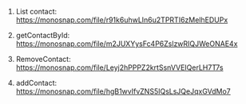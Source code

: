 1. List contact: https://monosnap.com/file/r91k6uhwLIn6u2TPRTI6zMelhEDUPx

2. getContactById: https://monosnap.com/file/m2JUXYysFc4P6ZslzwRIQJWeONAE4x

3. RemoveContact: https://monosnap.com/file/Leyj2hPPPZ2krtSsnVVEIQerLH7T7s

4. addContact: https://monosnap.com/file/hgB1wvIfvZNS5IQsLsJQeJqxGVdMo7
